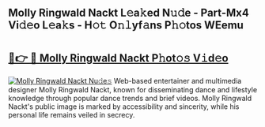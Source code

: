 ## Molly Ringwald Nackt L𝚎a𝚔ed N𝚞𝚍e - Part-Mx4 Vi𝚍𝚎o L𝚎a𝚔s - H𝚘𝚝 O𝚗𝚕yf𝚊ns P𝚑𝚘tos WEemu

# <h2><a href="http://kf19q23.oniu.top/?m=Molly+Ringwald+Nackt">🔗👉 🔴 Molly Ringwald Nackt P𝚑ot𝚘𝚜 V𝚒d𝚎o</a></h2>

[![Molly Ringwald Nackt Nu𝚍e𝚜](https://i.imgur.com/0qMVB7G.gif)](http://kf19q23.oniu.top/?m=Molly+Ringwald+Nackt)
Web-based entertainer and multimedia designer Molly Ringwald Nackt, known for disseminating dance and lifestyle knowledge through popular dance trends and brief videos. Molly Ringwald Nackt's public image is marked by accessibility and sincerity, while his personal life remains veiled in secrecy.  
